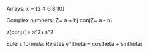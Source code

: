 
Arrays:
x = [2 4 6 8 10]



Complex numbers: 
Z= a + bj
conjZ= a - bj

z(conjz)= a^2+b^2 

Eulers formula: Relates e^itheta = costheta + sinthetaj


